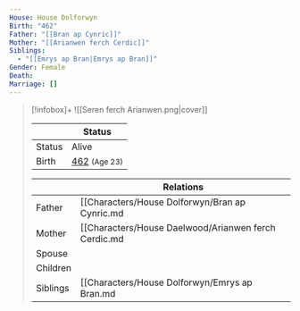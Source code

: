 ```yaml
---
House: House Dolforwyn
Birth: "462"
Father: "[[Bran ap Cynric]]"
Mother: "[[Arianwen ferch Cerdic]]"
Siblings:
  - "[[Emrys ap Bran|Emrys ap Bran]]"
Gender: Female
Death: 
Marriage: []
---
```


> [!infobox]+
> ![[Seren ferch Arianwen.png|cover]]
>
> || Status   |
> | ---- | ---- |
> |Status| Alive|
> |Birth| [462](462) <small>(Age 23)</small> |
>
> || Relations   |
> | ---- | ---- |
> | Father |[[Characters/House Dolforwyn/Bran ap Cynric.md|Bran ap Cynric]]|
> | Mother | [[Characters/House Daelwood/Arianwen ferch Cerdic.md|Arianwen ferch Cerdic]] |
> | Spouse |  |
> | Children| |
> | Siblings | [[Characters/House Dolforwyn/Emrys ap Bran.md|Emrys ap Bran]]|
